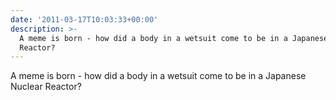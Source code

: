 ```yaml
---
date: '2011-03-17T10:03:33+00:00'
description: >-
  A meme is born - how did a body in a wetsuit come to be in a Japanese Nuclear
  Reactor?
---
```

A meme is born - how did a body in a wetsuit come to be in a Japanese Nuclear Reactor? 
